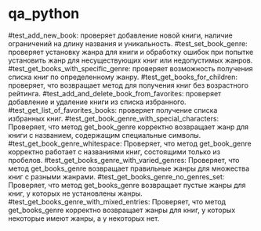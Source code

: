# qa_python
#test_add_new_book: проверяет добавление новой книги, наличие ограничений на длину названия и уникальность.
#test_set_book_genre: проверяет установку жанра для книги и обработку ошибок при попытке установить жанр для несуществующих книг или недопустимых жанров.
#test_get_books_with_specific_genre: проверяет возможность получения списка книг по определенному жанру.
#test_get_books_for_children: проверяет, что возвращает метод для получения книг без возрастного рейтинга.
#test_add_and_delete_book_from_favorites: проверяет добавление и удаление книги из списка избранного.
#test_get_list_of_favorites_books: проверяет получение списка избранных книг.
#test_get_book_genre_with_special_characters: Проверяет, что метод get_book_genre корректно возвращает жанр для книги с названием, содержащим специальные символы.
#test_get_book_genre_whitespace: Проверяет, что метод get_book_genre корректно работает с названиями книг, состоящими только из пробелов.
#test_get_books_genre_with_varied_genres: Проверяет, что метод get_books_genre возвращает правильные жанры для множества книг с разными жанрами.
#test_get_books_genre_no_genres_set: Проверяет, что метод get_books_genre возвращает пустые жанры для книг, у которых не установлены жанры.
#test_get_books_genre_with_mixed_entries: Проверяет, что метод get_books_genre корректно возвращает жанры для книг, у которых некоторые имеют жанры, а у некоторых нет.
